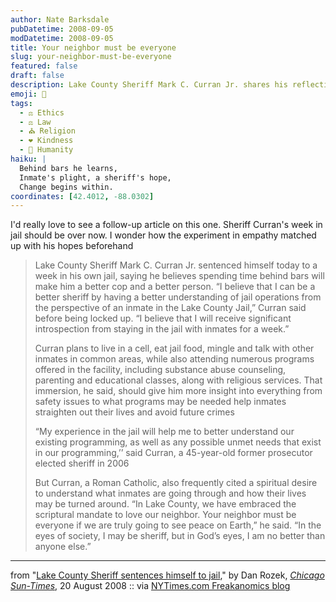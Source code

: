 ```yaml
---
author: Nate Barksdale
pubDatetime: 2008-09-05
modDatetime: 2008-09-05
title: Your neighbor must be everyone
slug: your-neighbor-must-be-everyone
featured: false
draft: false
description: Lake County Sheriff Mark C. Curran Jr. shares his reflections after serving a week in jail to gain empathy and insight into the lives of inmates.
emoji: 🏢
tags:
  - ⚖️ Ethics
  - ⚖️ Law
  - ⛪ Religion
  - ❤️ Kindness
  - 🙏 Humanity
haiku: |
  Behind bars he learns,  
  Inmate's plight, a sheriff's hope,  
  Change begins within.
coordinates: [42.4012, -88.0302]
---
```


I'd really love to see a follow-up article on this one. Sheriff Curran's week in jail should be over now. I wonder how the experiment in empathy matched up with his hopes beforehand

> Lake County Sheriff Mark C. Curran Jr. sentenced himself today to a week in his own jail, saying he believes spending time behind bars will make him a better cop and a better person. “I believe that I can be a better sheriff by having a better understanding of jail operations from the perspective of an inmate in the Lake County Jail,” Curran said before being locked up. “I believe that I will receive significant introspection from staying in the jail with inmates for a week.”
>
> Curran plans to live in a cell, eat jail food, mingle and talk with other inmates in common areas, while also attending numerous programs offered in the facility, including substance abuse counseling, parenting and educational classes, along with religious services. That immersion, he said, should give him more insight into everything from safety issues to what programs may be needed help inmates straighten out their lives and avoid future crimes
>
> “My experience in the jail will help me to better understand our existing programming, as well as any possible unmet needs that exist in our programming,’’ said Curran, a 45-year-old former prosecutor elected sheriff in 2006
>
> But Curran, a Roman Catholic, also frequently cited a spiritual desire to understand what inmates are going through and how their lives may be turned around. “In Lake County, we have embraced the scriptural mandate to love our neighbor. Your neighbor must be everyone if we are truly going to see peace on Earth,” he said. “In the eyes of society, I may be sheriff, but in God’s eyes, I am no better than anyone else.”

---

from "[Lake County Sheriff sentences himself to jail](http://web.archive.org/web/20091004192701/http://www.suntimes.com/news/metro/1117933,jail082108.article)," by Dan Rozek, [_Chicago Sun-Times_](http://web.archive.org/web/20091004192701/http://www.suntimes.com/news/metro/1117933,jail082108.article), 20 August 2008 :: via [NYTimes.com Freakanomics blog](http://freakonomics.blogs.nytimes.com/2008/09/04/we-need-more-sheriffs-like-this-one/)
